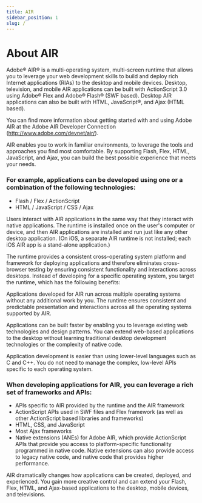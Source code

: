 ```yaml
---
title: AIR
sidebar_position: 1
slug: /
---
```


# About AIR

Adobe® AIR® is a multi-operating system, multi-screen runtime that allows you to leverage your web development skills to build and deploy rich Internet applications (RIAs) to the desktop and mobile devices. Desktop, television, and mobile AIR applications can be built with ActionScript 3.0 using Adobe® Flex and Adobe® Flash® (SWF based). Desktop AIR applications can also be built with HTML, JavaScript®, and Ajax (HTML based).

You can find more information about getting started with and using Adobe AIR at the Adobe AIR Developer Connection (http://www.adobe.com/devnet/air/).

AIR enables you to work in familiar environments, to leverage the tools and approaches you find most comfortable. By supporting Flash, Flex, HTML, JavaScript, and Ajax, you can build the best possible experience that meets your needs.

### For example, applications can be developed using one or a combination of the following technologies:

* Flash / Flex / ActionScript
* HTML / JavaScript / CSS / Ajax

Users interact with AIR applications in the same way that they interact with native applications. The runtime is installed once on the user's computer or device, and then AIR applications are installed and run just like any other desktop application. (On iOS, a separate AIR runtime is not installed; each iOS AIR app is a stand-alone application.)

The runtime provides a consistent cross-operating system platform and framework for deploying applications and therefore eliminates cross-browser testing by ensuring consistent functionality and interactions across desktops. Instead of developing for a specific operating system, you target the runtime, which has the following benefits:

Applications developed for AIR run across multiple operating systems without any additional work by you. The runtime ensures consistent and predictable presentation and interactions across all the operating systems supported by AIR.

Applications can be built faster by enabling you to leverage existing web technologies and design patterns. You can extend web-based applications to the desktop without learning traditional desktop development technologies or the complexity of native code.

Application development is easier than using lower-level languages such as C and C++. You do not need to manage the complex, low-level APIs specific to each operating system.

### When developing applications for AIR, you can leverage a rich set of frameworks and APIs:

* APIs specific to AIR provided by the runtime and the AIR framework
* ActionScript APIs used in SWF files and Flex framework (as well as other ActionScript based libraries and frameworks)
* HTML, CSS, and JavaScript
* Most Ajax frameworks
* Native extensions (ANEs) for Adobe AIR, which provide ActionScript APIs that provide you access to platform-specific functionality programmed in native code. Native extensions can also provide access to legacy native code, and native code that provides higher performance.

AIR dramatically changes how applications can be created, deployed, and experienced. You gain more creative control and can extend your Flash, Flex, HTML, and Ajax-based applications to the desktop, mobile devices, and televisions.
